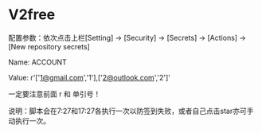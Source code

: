 # V2free

配置参数：依次点击上栏[Setting] -> [Security] -> [Secrets] -> [Actions] -> [New repository secrets]

Name: ACCOUNT

Value: r'['1@gmail.com','1'],['2@outlook.com','2']'

一定要注意前面 r 和 单引号！

说明：脚本会在7:27和17:27各执行一次以防签到失败，或者自己点击star亦可手动执行一次。
